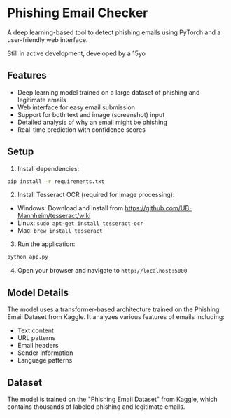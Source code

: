 # Phishing Email Checker

A deep learning-based tool to detect phishing emails using PyTorch and a user-friendly web interface.

Still in active development, developed by a 15yo

## Features
- Deep learning model trained on a large dataset of phishing and legitimate emails
- Web interface for easy email submission
- Support for both text and image (screenshot) input
- Detailed analysis of why an email might be phishing
- Real-time prediction with confidence scores

## Setup
1. Install dependencies:
```bash
pip install -r requirements.txt
```

2. Install Tesseract OCR (required for image processing):
- Windows: Download and install from https://github.com/UB-Mannheim/tesseract/wiki
- Linux: `sudo apt-get install tesseract-ocr`
- Mac: `brew install tesseract`

3. Run the application:
```bash
python app.py
```

4. Open your browser and navigate to `http://localhost:5000`

## Model Details
The model uses a transformer-based architecture trained on the Phishing Email Dataset from Kaggle. It analyzes various features of emails including:
- Text content
- URL patterns
- Email headers
- Sender information
- Language patterns

## Dataset
The model is trained on the "Phishing Email Dataset" from Kaggle, which contains thousands of labeled phishing and legitimate emails. 